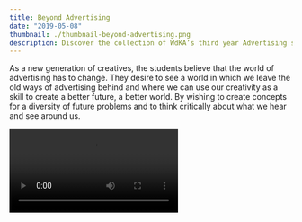 ```yaml
---
title: Beyond Advertising
date: "2019-05-08"
thumbnail: ./thumbnail-beyond-advertising.png
description: Discover the collection of WdKA’s third year Advertising students (2020) ready for a internship during the pandemic.
---
```


As a new generation of creatives, the students believe that the world of advertising has to change. They desire to see a world in which we leave the old ways of advertising behind and where we can use our creativity as a skill to create a better future, a better world. By wishing to create concepts for a diversity of future problems and to think critically about what we hear and see around us.

<video class="kg-card kg-image-card kg-width-wide" src="./beyond-advertising-website-video.mp4" loop autoplay><video>
